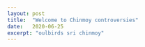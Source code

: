 ```yaml
---
layout: post
title:  "Welcome to Chinmoy controversies"
date:   2020-06-25
excerpt: "oulbirds sri chinmoy"
---
```

